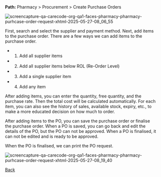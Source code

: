 **Path:** Pharmacy > Procurement > Create Purchase Orders

![screencapture-qa-carecode-org-qa1-faces-pharmacy-pharmacy-purhcase-order-request-xhtml-2025-05-27-08_06_55](https://github.com/user-attachments/assets/a226c98a-05b3-499b-b63b-13ebff7ec352)

First, search and select the supplier and payment method. Next, add items to the purchase order. There are a few ways we can add items to the purchase order. 
* 1. Add all supplier items
* 2. Add all supplier items below ROL (Re-Order Level)
* 3. Add a single supplier item
* 4. Add any item

After adding items, you can enter the quantity, free quantity, and the purchase rate. Then the total cost will be calculated automatically. For each item, you can also see the history of sales, available stock, expiry, etc., to make a more educated decision on how much to order. 

After adding items to the PO, you can save the purchase order or finalise the purchase order. When a PO is saved, you can go back and edit the details of the PO, but the PO can not be approved. When a PO is finalised, it can not be edited and is ready to be approved.

When the PO is finalised, we can print the PO request.

![screencapture-qa-carecode-org-qa1-faces-pharmacy-pharmacy-purhcase-order-request-xhtml-2025-05-27-08_19_40](https://github.com/user-attachments/assets/9a84510e-e24c-48ac-b637-808124008ee0)

[Back](https://github.com/hmislk/hmis/wiki/Pharmacy-Ordering)